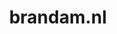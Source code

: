 ---
layout: post
title:  "brandam.nl"
internal_url:  "/data/brandam.nl.html"
categories: dutchgov
---